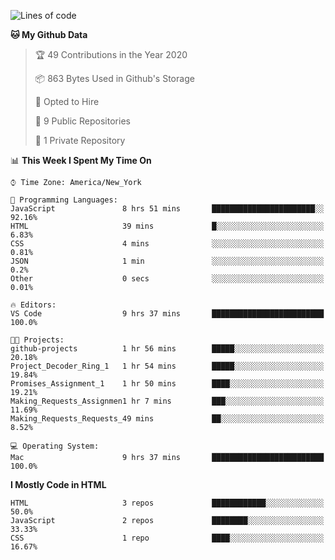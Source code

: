 <!--START_SECTION:waka-->
![Lines of code](https://img.shields.io/badge/From%20Hello%20World%20I%27ve%20Written-16630%20lines%20of%20code-blue)

**🐱 My Github Data** 

> 🏆 49 Contributions in the Year 2020
 > 
> 📦 863 Bytes Used in Github's Storage 
 > 
> 💼 Opted to Hire
 > 
> 📜 9 Public Repositories 
 > 
> 🔑 1 Private Repository 
 > 
📊 **This Week I Spent My Time On** 

```text
⌚︎ Time Zone: America/New_York

💬 Programming Languages: 
JavaScript               8 hrs 51 mins       ███████████████████████░░   92.16% 
HTML                     39 mins             █░░░░░░░░░░░░░░░░░░░░░░░░   6.83% 
CSS                      4 mins              ░░░░░░░░░░░░░░░░░░░░░░░░░   0.81% 
JSON                     1 min               ░░░░░░░░░░░░░░░░░░░░░░░░░   0.2% 
Other                    0 secs              ░░░░░░░░░░░░░░░░░░░░░░░░░   0.01%

🔥 Editors: 
VS Code                  9 hrs 37 mins       █████████████████████████   100.0%

🐱‍💻 Projects: 
github-projects          1 hr 56 mins        █████░░░░░░░░░░░░░░░░░░░░   20.18% 
Project_Decoder_Ring_1   1 hr 54 mins        █████░░░░░░░░░░░░░░░░░░░░   19.84% 
Promises_Assignment_1    1 hr 50 mins        ████░░░░░░░░░░░░░░░░░░░░░   19.21% 
Making_Requests_Assignmen1 hr 7 mins         ███░░░░░░░░░░░░░░░░░░░░░░   11.69% 
Making_Requests_Requests_49 mins             ██░░░░░░░░░░░░░░░░░░░░░░░   8.52%

💻 Operating System: 
Mac                      9 hrs 37 mins       █████████████████████████   100.0%

```

**I Mostly Code in HTML** 

```text
HTML                     3 repos             ████████████░░░░░░░░░░░░░   50.0% 
JavaScript               2 repos             ████████░░░░░░░░░░░░░░░░░   33.33% 
CSS                      1 repo              ████░░░░░░░░░░░░░░░░░░░░░   16.67%

```



<!--END_SECTION:waka-->
